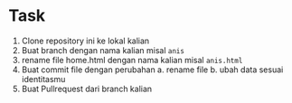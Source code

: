 # Task #

1. Clone repository ini ke lokal kalian
2. Buat branch dengan nama kalian misal `anis`
3. rename file home.html dengan nama kalian misal `anis.html`
4. Buat commit file dengan perubahan
   a. rename file
   b. ubah data sesuai identitasmu
5. Buat Pullrequest dari branch kalian
